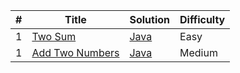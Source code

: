 | # | Title | Solution | Difficulty |
|---| ----- | -------- | ---------- |
|1|[Two Sum](https://leetcode-cn.com/problems/two-sum/) | [Java](./src/main/java/me/huqiao/leecode/twosum/TwoSum.java)|Easy|
|1|[Add Two Numbers](https://leetcode-cn.com/problems/add-two-numbers/) | [Java](./src/main/java/me/huqiao/leecode/addtwonum/AddTwoNum.java)|Medium|